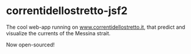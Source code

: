 # correntidellostretto-jsf2
The cool web-app running on www.correntidellostretto.it, that predict and visualize the currents of the Messina strait.

Now open-sourced!
